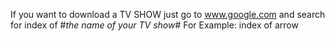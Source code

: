 If you want to download a TV SHOW just go to www.google.com and search for index of #*the name of your TV show*#
For Example:
      index of arrow
 
 
